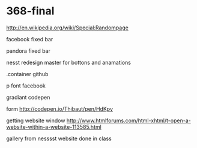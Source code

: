 368-final
=========

http://en.wikipedia.org/wiki/Special:Randompage

facebook fixed bar

pandora fixed bar

nesst redesign master for bottons and anamations

.container github

p font facebook

gradiant codepen

form
http://codepen.io/Thibaut/pen/HdKpv

getting website window
http://www.htmlforums.com/html-xhtml/t-open-a-website-within-a-website-113585.html

gallery from nesssst website done in class
